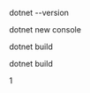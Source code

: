 <!-- проверить версию -->
dotnet --version

<!-- новое консольное приложение -->
dotnet new console

<!-- скомпилировать приложение (будет в папке bin) -->
dotnet build

<!-- скомпилировать приложение и запустить -->
dotnet build


1